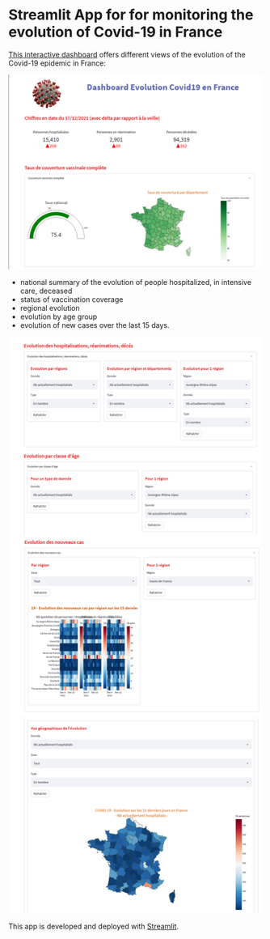 # Streamlit App for for monitoring the evolution of Covid-19 in France

[This interactive dashboard](https://share.streamlit.io/lde2015/covid19streamlit/app.py) offers different views of the evolution of the Covid-19 epidemic in France:

![](Picture/Capture1.PNG)

* national summary of the evolution of people hospitalized, in intensive care, deceased
* status of vaccination coverage
* regional evolution
* evolution by age group
* evolution of new cases over the last 15 days.

![](Picture/Capture2.PNG)
![](Picture/Capture3.PNG)
![](Picture/Capture4.PNG)

This app is developed and deployed with [Streamlit](https://streamlit.io/).
